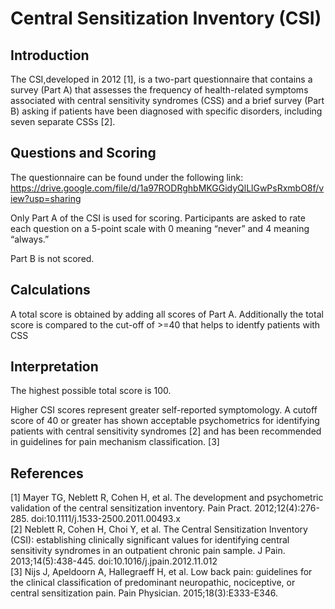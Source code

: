 # Central Sensitization Inventory (CSI)

## Introduction

The CSI,developed in 2012 [1], is a two-part questionnaire that contains a survey (Part A) that assesses the frequency of health-related symptoms associated with central sensitivity syndromes (CSS) and a brief survey (Part B) asking if patients have been diagnosed with specific disorders, including seven separate CSSs [2].

## Questions and Scoring

The questionnaire can be found under the following link:
https://drive.google.com/file/d/1a97RODRghbMKGGidyQlLlGwPsRxmbO8f/view?usp=sharing

Only Part A of the CSI is used for scoring. Participants are asked to rate each question on a 5-point scale with 0 meaning “never” and 4 meaning “always.”

Part B is not scored. 

## Calculations

A total score is obtained by adding all scores of Part A. Additionally the total score is compared to the cut-off of >=40 that helps to identfy patients with CSS 

## Interpretation
The highest possible total score is 100.

Higher CSI scores represent greater self-reported symptomology. A cutoff score of 40 or greater has shown acceptable psychometrics for identifying patients with central sensitivity syndromes [2] and has been recommended in guidelines for pain mechanism classification. [3] 

## References
[1] Mayer TG, Neblett R, Cohen H, et al. The development and psychometric validation of the central sensitization inventory. Pain Pract. 2012;12(4):276-285. doi:10.1111/j.1533-2500.2011.00493.x\
[2] Neblett R, Cohen H, Choi Y, et al. The Central Sensitization Inventory (CSI): establishing clinically significant values for identifying central sensitivity syndromes in an outpatient chronic pain sample. J Pain. 2013;14(5):438-445. doi:10.1016/j.jpain.2012.11.012\
[3] Nijs J, Apeldoorn A, Hallegraeff H, et al. Low back pain: guidelines for the clinical classification of predominant neuropathic, nociceptive, or central sensitization pain. Pain Physician. 2015;18(3):E333-E346.